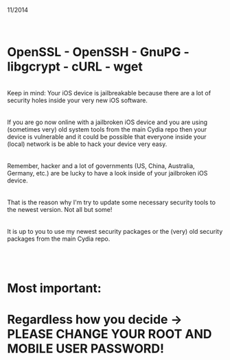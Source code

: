 11/2014<br>
<br>
<br>
<h1>OpenSSL - OpenSSH - GnuPG - libgcrypt - cURL - wget</h1>
<br>
Keep in mind: Your iOS device is jailbreakable because there are a lot of security holes inside your very new iOS software.<br>
<br>
<br>
If you are go now online with a jailbroken iOS device and you are using (sometimes very) old system tools from the main Cydia repo then your device is vulnerable and it could be possible that everyone inside your (local) network is be able to hack your device very easy.<br>
<br>
<br>
Remember, hacker and a lot of governments (US, China, Australia, Germany, etc.) are be lucky to have a look inside of your jailbroken iOS device.<br>
<br>
<br>
That is the reason why I'm try to update some necessary security tools to the newest version. Not all but some!<br>
<br>
<br>
It is up to you to use my newest security packages or the (very) old security packages from the main Cydia repo.<br>
<br>
<br>
<br>
<h1>Most important:</h1>
<h1>Regardless how you decide -> PLEASE CHANGE YOUR ROOT AND MOBILE USER PASSWORD!</h1>